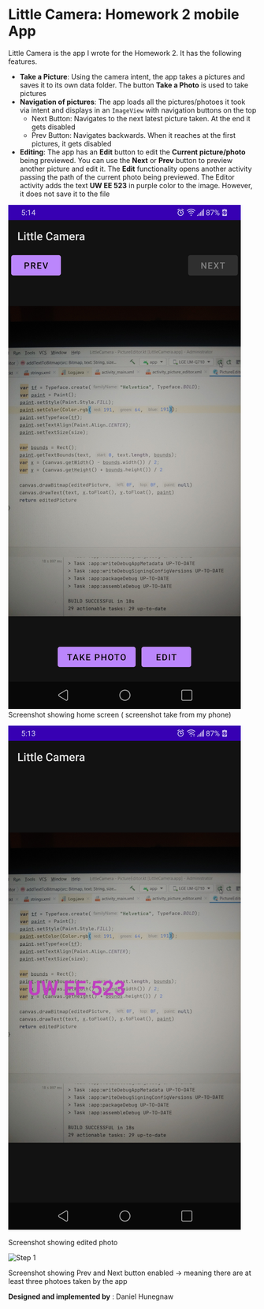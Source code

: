 # Little Camera: Homework 2 mobile App

Little Camera is the app I wrote for the Homework 2. It has the following features.
- **Take a Picture**: Using the camera intent, the app takes a pictures and saves it to its own data folder. The button **Take a Photo** is used to take pictures
- **Navigation of pictures**: The app loads all the pictures/photoes it took via intent and displays in an `ImageView` with navigation buttons on the top
  -  Next Button: Navigates to the next latest picture taken. At the end it gets disabled
  -  Prev Button: Navigates backwards. When it reaches at the first pictures, it gets disabled
- **Editing**: The app has an **Edit** button to edit the **Current picture/photo** being previewed. You can use the **Next** or **Prev** button to preview another picture and edit it. The **Edit** functionality opens another activity passing the path of the current photo being previewed. The Editor activity adds the text **UW EE 523** in purple color to the image. However, it does not save it to the file

![Step 1](images/home.png)
Screenshot showing home screen ( screenshot take from my phone)

![Step 1](images/edited.png)

Screenshot showing edited photo

![Step 1](images/multiple_photo.png)

Screenshot showing Prev and Next button enabled -> meaning there are at least three photoes taken by the app

**Designed and implemented by** : Daniel Hunegnaw

